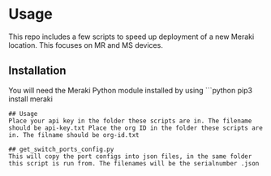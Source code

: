# Usage
This repo includes a few scripts to speed up deployment of a new Meraki location. This focuses on MR and MS devices.
## Installation
You will need the Meraki Python module installed by using ```python
pip3 install meraki
```
## Usage
Place your api key in the folder these scripts are in. The filename should be api-key.txt Place the org ID in the folder these scripts are in. The filname should be org-id.txt

## get_switch_ports_config.py
This will copy the port configs into json files, in the same folder this script is run from. The filenames will be the serialnumber .json
